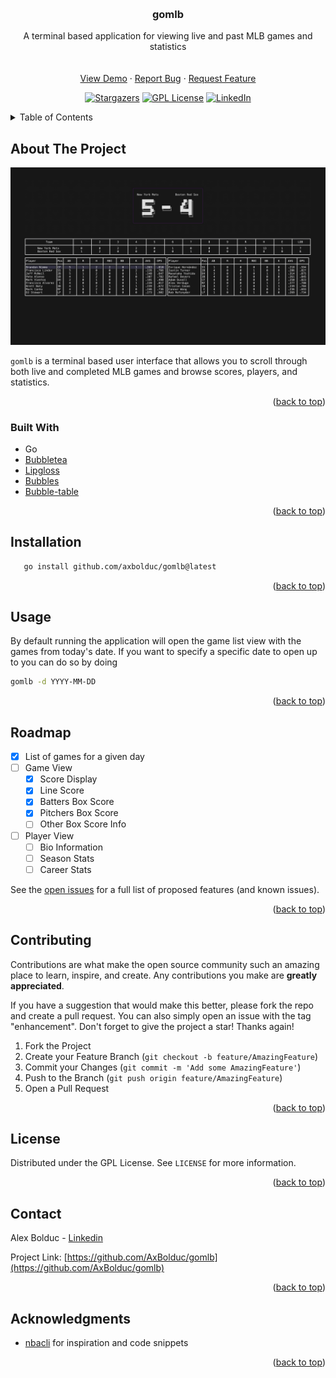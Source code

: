 <!-- Improved compatibility of back to top link: See: https://github.com/othneildrew/Best-README-Template/pull/73 -->

<a name="readme-top"></a>

<!-- PROJECT SHIELDS -->
<!--
*** I'm using markdown "reference style" links for readability.
*** Reference links are enclosed in brackets [ ] instead of parentheses ( ).
*** See the bottom of this document for the declaration of the reference variables
*** for contributors-url, forks-url, etc. This is an optional, concise syntax you may use.
*** https://www.markdownguide.org/basic-syntax/#reference-style-links
-->

<!-- PROJECT LOGO -->
<br />
<div align="center">

<h3 align="center">gomlb</h3>

  <p align="center">
    A terminal based application for viewing live and past MLB games and statistics
    <br />
    <br />
    <br />
    <a href="https://github.com/AxBolduc/gomlb">View Demo</a>
    ·
    <a href="https://github.com/AxBolduc/gomlb/issues">Report Bug</a>
    ·
    <a href="https://github.com/AxBolduc/gomlb/issues">Request Feature</a>

[![Stargazers][stars-shield]][stars-url]
[![GPL License][license-shield]][license-url]
[![LinkedIn][linkedin-shield]][linkedin-url]

  </p>
</div>

<!-- TABLE OF CONTENTS -->
<details>
  <summary>Table of Contents</summary>
  <ol>
    <li>
      <a href="#about-the-project">About The Project</a>
      <ul>
        <li><a href="#built-with">Built With</a></li>
      </ul>
    </li>
    <li>
        <a href="#installation">Installation</a>
    </li>
    <li><a href="#usage">Usage</a></li>
    <li><a href="#roadmap">Roadmap</a></li>
    <li><a href="#contributing">Contributing</a></li>
    <li><a href="#license">License</a></li>
    <li><a href="#contact">Contact</a></li>
    <li><a href="#acknowledgments">Acknowledgments</a></li>
  </ol>
</details>

<!-- ABOUT THE PROJECT -->

## About The Project

![gomlb Screen Shot][product-demo]

`gomlb` is a terminal based user interface that allows you to scroll through both live and completed MLB games and browse scores, players, and statistics.

<p align="right">(<a href="#readme-top">back to top</a>)</p>

### Built With

- Go
- [Bubbletea](https://github.com/charmbracelet/bubbletea)
- [Lipgloss](https://github.com/charmbracelet/lipgloss)
- [Bubbles](https://github.com/charmbracelet/bubbles)
- [Bubble-table](https://github.com/Evertras/bubble-table)

<p align="right">(<a href="#readme-top">back to top</a>)</p>

## Installation

```bash
   go install github.com/axbolduc/gomlb@latest
```

<p align="right">(<a href="#readme-top">back to top</a>)</p>

<!-- USAGE EXAMPLES -->

## Usage

By default running the application will open the game list view with the games from today's date. If you want to specify a specific date to open up to you can do so by doing

```bash
gomlb -d YYYY-MM-DD
```

<p align="right">(<a href="#readme-top">back to top</a>)</p>

<!-- ROADMAP -->

## Roadmap

- [x] List of games for a given day
- [ ] Game View
  - [x] Score Display
  - [x] Line Score
  - [x] Batters Box Score
  - [x] Pitchers Box Score
  - [ ] Other Box Score Info
- [ ] Player View
  - [ ] Bio Information
  - [ ] Season Stats
  - [ ] Career Stats

See the [open issues](https://github.com/AxBolduc/gomlb/issues) for a full list of proposed features (and known issues).

<p align="right">(<a href="#readme-top">back to top</a>)</p>

<!-- CONTRIBUTING -->

## Contributing

Contributions are what make the open source community such an amazing place to learn, inspire, and create. Any contributions you make are **greatly appreciated**.

If you have a suggestion that would make this better, please fork the repo and create a pull request. You can also simply open an issue with the tag "enhancement".
Don't forget to give the project a star! Thanks again!

1. Fork the Project
2. Create your Feature Branch (`git checkout -b feature/AmazingFeature`)
3. Commit your Changes (`git commit -m 'Add some AmazingFeature'`)
4. Push to the Branch (`git push origin feature/AmazingFeature`)
5. Open a Pull Request

<p align="right">(<a href="#readme-top">back to top</a>)</p>

<!-- LICENSE -->

## License

Distributed under the GPL License. See `LICENSE` for more information.

<p align="right">(<a href="#readme-top">back to top</a>)</p>

<!-- CONTACT -->

## Contact

Alex Bolduc - [Linkedin](https://linkedin.com/in/twitter_handle)

Project Link: [https://github.com/AxBolduc/gomlb](https://github.com/AxBolduc/gomlb)

<p align="right">(<a href="#readme-top">back to top</a>)</p>

<!-- ACKNOWLEDGMENTS -->

## Acknowledgments

- [nbacli](https://github.com/dylantientcheu/nbacli/) for inspiration and code snippets

<p align="right">(<a href="#readme-top">back to top</a>)</p>

<!-- MARKDOWN LINKS & IMAGES -->
<!-- https://www.markdownguide.org/basic-syntax/#reference-style-links -->

[stars-shield]: https://img.shields.io/github/stars/AxBolduc/gomlb.svg?style=for-the-badge
[stars-url]: https://github.com/AxBolduc/gomlb/stargazers
[issues-shield]: https://img.shields.io/github/issues/AxBolduc/gomlb.svg?style=for-the-badge
[issues-url]: https://github.com/AxBolduc/gomlb/issues
[license-shield]: https://img.shields.io/github/license/AxBolduc/gomlb.svg?style=for-the-badge
[license-url]: https://github.com/AxBolduc/gomlb/blob/master/LICENSE
[linkedin-shield]: https://img.shields.io/badge/-LinkedIn-black.svg?style=for-the-badge&logo=linkedin&colorB=555
[linkedin-url]: https://linkedin.com/in/axbolduc
[product-screenshot]: images/screenshot.png
[product-demo]: images/demo.gif
